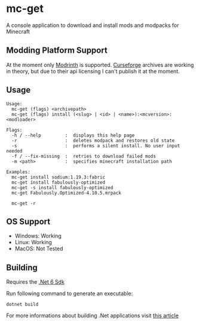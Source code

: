 # mc-get

A console application to download and install mods and modpacks for Minecraft

## Modding Platform Support

At the moment only [Modrinth](https://modrinth.com/) is supported. [Curseforge](https://www.curseforge.com/) archives are working in theory, but due to their api licensing I can't publish it at the moment.

## Usage

    Usage: 
      mc-get (flags) <archivepath>
      mc-get (flags) install (<slug> | <id> | <name>):<mcversion>:<modloader>

    Flags:
      -h / --help         :  displays this help page
      -r                  :  deletes modpack and restores old state
      -s                  :  performs a silent install. No user input needed
      -f / --fix-missing  :  retries to download failed mods
      -m <path>           :  specifies minecraft installation path
    
    Examples:
      mc-get install sodium:1.19.3:fabric
      mc-get install fabulously-optimized      
      mc-get -s install fabulously-optimized
      mc-get Fabulously.Optimized-4.10.5.mrpack

      mc-get -r

## OS Support

 - Windows: Working
 - Linux: Working
 - MacOS: Not Tested

## Building

Requires the [.Net 6 Sdk](https://dotnet.microsoft.com/en-us/download/dotnet/6.0)

Run following command to generate an executable:

    dotnet build

For more informations about building .Net applications visit [this article](https://learn.microsoft.com/en-us/dotnet/core/tools/dotnet-build)